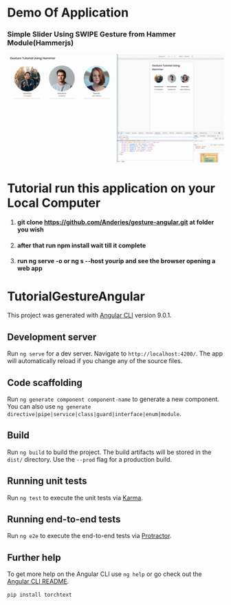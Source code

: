# Demo Of Application

### Simple Slider Using SWIPE Gesture from Hammer Module(Hammerjs)

![](https://github.com/Anderies/gesture-angular/blob/master/src/assets/images/medium.gif)


# Tutorial run this application on your Local Computer

1. #### **git clone https://github.com/Anderies/gesture-angular.git** at folder you wish 
2. #### after that run **npm install** wait till it complete 
3. #### run **ng serve -o** or ng s --host yourip and see the browser opening a web app

# TutorialGestureAngular

This project was generated with [Angular CLI](https://github.com/angular/angular-cli) version 9.0.1.

## Development server

Run `ng serve` for a dev server. Navigate to `http://localhost:4200/`. The app will automatically reload if you change any of the source files.

## Code scaffolding

Run `ng generate component component-name` to generate a new component. You can also use `ng generate directive|pipe|service|class|guard|interface|enum|module`.

## Build

Run `ng build` to build the project. The build artifacts will be stored in the `dist/` directory. Use the `--prod` flag for a production build.

## Running unit tests

Run `ng test` to execute the unit tests via [Karma](https://karma-runner.github.io).

## Running end-to-end tests

Run `ng e2e` to execute the end-to-end tests via [Protractor](http://www.protractortest.org/).

## Further help

To get more help on the Angular CLI use `ng help` or go check out the [Angular CLI README](https://github.com/angular/angular-cli/blob/master/README.md).

``` bash
pip install torchtext
```

